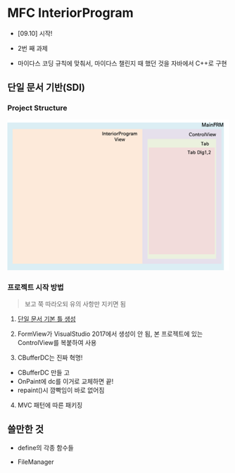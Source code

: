 # MFC InteriorProgram

* [09.10] 시작!

* 2번 째 과제

* 마이다스 코딩 규칙에 맞춰서, 마이다스 챌린지 때 했던 것을 자바에서 C++로 구현


## 단일 문서 기반(SDI)

### Project Structure

![structure](/media/structure.png)

### 프로젝트 시작 방법

> 보고 쭉 따라오되 유의 사항만 지키면 됨

1. [단일 문서 기본 틀 생성](http://ryumin13.tistory.com/entry/mfc%EB%A1%9C-%ED%88%B4%EB%A7%8C%EB%93%A4%EA%B8%B0-%EA%B8%B0%EB%B3%B8-%EB%BC%88%EB%8C%80-%EB%A7%8C%EB%93%A4%EA%B8%B0?category=388236)

2. FormView가 VisualStudio 2017에서 생성이 안 됨, 본 프로젝트에 있는 ControlView를 복붙하여 사용

3.  CBufferDC는 진짜 혁명!
  * CBufferDC 만들 고
  * OnPaint에 dc를 이거로 교체하면 끝!
  * repaint()시 깜빡임이 바로 없어짐


4. MVC 패턴에 따른 패키징


## 쓸만한 것

* define의 각종 함수들

* FileManager
